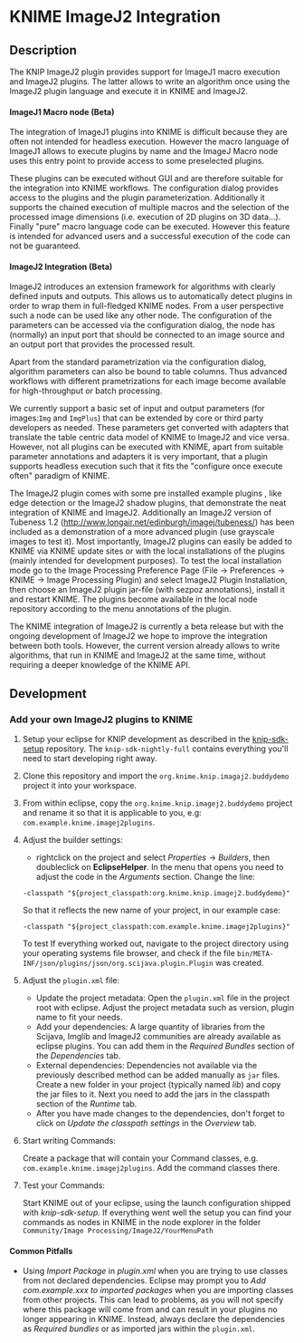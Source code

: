 KNIME ImageJ2 Integration
============

Description
----------

The KNIP ImageJ2 plugin provides support for ImageJ1 macro execution and ImageJ2
plugins. The latter allows to write an algorithm once using the ImageJ2 plugin
language and execute it in KNIME and ImageJ2.

#### ImageJ1 Macro node (Beta)

The integration of ImageJ1 plugins into KNIME is difficult because they are
often not intended for headless execution. However the macro language of ImageJ1
allows to execute plugins by name and the ImageJ Macro node uses this entry
point to provide access to some preselected plugins.

These plugins can be executed without GUI and are therefore suitable for the
integration into KNIME workflows. The configuration dialog provides access to
the plugins and the plugin parameterization. Additionally it supports the
chained execution of multiple macros and the selection of the processed image
dimensions (i.e. execution of 2D plugins on 3D data...). Finally "pure" macro
language code can be executed. However this feature is intended for advanced
users and a successful execution of the code can not be guaranteed.

#### ImageJ2 Integration (Beta)

ImageJ2 introduces an extension framework for algorithms with clearly defined
inputs and outputs. This allows us to automatically detect plugins in order to
wrap them in full-fledged KNIME nodes. From a user perspective such a node can
be used like any other node. The configuration of the parameters can be accessed
via the configuration dialog, the node has (normally) an input port that should
be connected to an image source and an output port that provides the processed
result.

Apart from the standard parametrization via the configuration dialog, algorithm
parameters can also be bound to table columns. Thus advanced workflows with
different prametrizations for each image become available for high-throughput or
batch processing.

We currently support a basic set of input and output parameters (for images:`Img` and `ImgPlus`) that can be
extended by core or third party developers as needed. These parameters get
converted with adapters that translate the table centric data model of KNIME to
ImageJ2 and vice versa. However, not all plugins can be executed with KNIME,
apart from suitable parameter annotations and adapters it is very important,
that a plugin supports headless execution such that it fits the "configure once
execute often" paradigm of KNIME.

The ImageJ2 plugin comes with some pre installed example plugins , like edge
detection or the ImageJ2 shadow plugins, that demonstrate the neat integration
of KNIME and ImageJ2. Additionally an ImageJ2 version of Tubeness 1.2
(http://www.longair.net/edinburgh/imagej/tubeness/) has been included as a
demonstration of a more advanced plugin (use grayscale images to test it). Most
importantly, ImageJ2 plugins can easily be added to KNIME via KNIME update sites
or with the local installations of the plugins (mainly intended for development
purposes). To test the local installation mode go to the Image Processing
Preference Page (File -> Preferences -> KNIME -> Image Processing Plugin) and
select ImageJ2 Plugin Installation, then choose an ImageJ2 plugin jar-file (with
sezpoz annotations), install it and restart KNIME. The plugins become available
in the local node repository according to the menu annotations of the plugin.

The KNIME integration of ImageJ2 is currently a beta release but with the
ongoing development of ImageJ2 we hope to improve the integration between both
tools. However, the current version already allows to write algorithms, that run
in KNIME and ImageJ2 at the same time, without requiring a deeper knowledge of
the KNIME API.

Development
-------------

### Add your own ImageJ2 plugins to KNIME
1. Setup your eclipse for KNIP development as described in
   the [knip-sdk-setup](https://github.com/knime-ip/knip-sdk-setup) repository.
   The ``knip-sdk-nightly-full`` contains everything you'll need to start developing right away.

2. Clone this repository and import the ``org.knime.knip.imagaj2.buddydemo`` project it into your workspace.

3. From within eclipse, copy the ``org.knime.knip.imagej2.buddydemo`` project
   and rename it so that it is applicable to you, e.g: ``com.example.knime.imagej2plugins``. 

3. Adjust the builder settings:
   - rightclick on the project and select _Properties_ -> _Builders_, then
   doubleclick on __EclipseHelper__. In the menu that opens you need to adjust
   the code in the _Arguments_ section. Change the line:
   ```
   -classpath "${project_classpath:org.knime.knip.imagej2.buddydemo}"
   ```
   So that it reflects the new name of your project, in our example case:
   ```
   -classpath "${project_classpath:com.example.knime.imagej2plugins}"
   ```
   To test If everything worked out, navigate to the project directory using
   your operating systems file browser, and check if the file
   ``bin/META-INF/json/plugins/json/org.scijava.plugin.Plugin`` was created.

5. Adjust the ``plugin.xml`` file:
   - Update the project metadata:
       Open the ``plugin.xml`` file in the project root with eclipse. Adjust the
       project metadata such as version, plugin name to fit your needs.
   - Add your dependencies:
       A large quantity of libraries from the Scijava, Imglib and ImageJ2
       communities are already available as eclipse plugins. You can add them
       in the _Required Bundles_ section of the _Dependencies_ tab.
   - External dependencies:
      Dependencies not available via the previously described method can be
      added manually as `jar` files. Create a new folder in your project
      (typically named _lib_) and copy the jar files to it. Next you need to add 
      the jars in the classpath section of the _Runtime_ tab.
   - After you have made changes to the dependencies, don't forget to click on
      _Update the classpath settings_ in the _Overview_ tab.

6. Start writing Commands:

   Create a package that will contain your Command
   classes, e.g. `com.example.knime.imagej2plugins`. Add the command classes
   there.

7. Test your Commands:

   Start KNIME out of your eclipse, using the launch
   configuration shipped with _knip-sdk-setup_. If everything went well the
   setup you can find your commands as nodes in KNIME in the node explorer in
   the folder `Community/Image Processing/ImageJ2/YourMenuPath`

#### Common Pitfalls

- Using _Import Package_ in _plugin.xml_ when you are trying to use classes from
  not declared dependencies. Eclipse may prompt you to _Add com.example.xxx to
  imported packages_ when you are importing classes from other projects.
  This can lead to problems, as you will not specify where this package will
  come from and can result in your plugins no longer appearing in KNIME.
  Instead, always declare the dependencies as _Required bundles_ or as imported
  jars within the `plugin.xml`.



